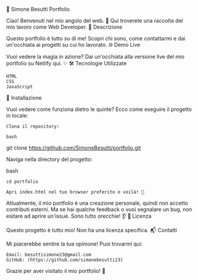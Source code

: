 🎨 Simone Besutti Portfolio

Ciao! Benvenuti nel mio angolo del web. 🎉 Qui troverete una raccolta del mio lavoro come Web Developer.
📝 Descrizione

Questo portfolio è tutto su di me! Scopri chi sono, come contattarmi e dai un'occhiata ai progetti su cui ho lavorato.
🌐 Demo Live

Vuoi vedere la magia in azione? Dai un'occhiata alla versione live del mio portfolio su Netlify qui. ✨
🛠️ Tecnologie Utilizzate

    HTML 
    CSS 
    JavaScript 

🚀 Installazione

Vuoi vedere come funziona dietro le quinte? Ecco come eseguire il progetto in locale:

    Clona il repository:

    bash

git clone https://github.com/SimoneBesutti/portfolio.git

Naviga nella directory del progetto:

bash

    cd portfolio

    Apri index.html nel tuo browser preferito e voilà! 🎉

Attualmente, il mio portfolio è una creazione personale, quindi non accetto contributi esterni. Ma se hai qualche feedback o vuoi segnalare un bug, non esitare ad aprire un'issue. Sono tutto orecchie! 👂
📜 Licenza

Questo progetto è tutto mio! Non ha una licenza specifica.
📬 Contatti

Mi piacerebbe sentire la tua opinione! Puoi trovarmi qui:

    Email: besuttisimone23@gmail.com
    GitHub: (https://github.com/simonebesutti23)

Grazie per aver visitato il mio portfolio! 🎉
